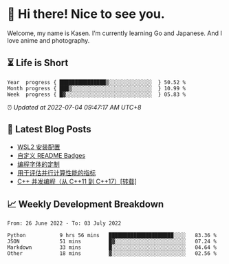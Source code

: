 <h1>👋 Hi there! Nice to see you.</h1>

Welcome, my name is Kasen. I’m currently learning Go and Japanese. And I love anime and photography.


## ⏳ Life is Short

<!-- Start of Time Progress Bar -->
``` text
Year  progress { ███████████████▒░░░░░░░░░░░░░░  } 50.52 %
Month progress { ███▒░░░░░░░░░░░░░░░░░░░░░░░░░░  } 10.99 %
Week  progress { █▓░░░░░░░░░░░░░░░░░░░░░░░░░░░░  } 05.83 %
```

⏰ *Updated at 2022-07-04 09:47:17 AM UTC+8*

<!-- End of Time Progress Bar -->

## 📝 Latest Blog Posts

<!-- BLOG-POST-LIST:START -->
- [WSL2 安装配置](https://blog.imkasen.com/wsl2-config.html)
- [自定义 README Badges](https://blog.imkasen.com/custom-readme-badges.html)
- [编程字体的定制](https://blog.imkasen.com/coding-fonts-configuration.html)
- [用于评估并行计算性能的指标](https://blog.imkasen.com/parallel-performance-metrics.html)
- [C++ 并发编程（从 C++11 到 C++17）[转载]](https://blog.imkasen.com/cpp-concurrency.html)
<!-- BLOG-POST-LIST:END -->

## 📈 Weekly Development Breakdown

<!--START_SECTION:waka-->

```text
From: 26 June 2022 - To: 03 July 2022

Python           9 hrs 56 mins   █████████████████████░░░░   83.36 %
JSON             51 mins         █▓░░░░░░░░░░░░░░░░░░░░░░░   07.24 %
Markdown         33 mins         █░░░░░░░░░░░░░░░░░░░░░░░░   04.64 %
Other            18 mins         ▓░░░░░░░░░░░░░░░░░░░░░░░░   02.56 %
```

<!--END_SECTION:waka-->
